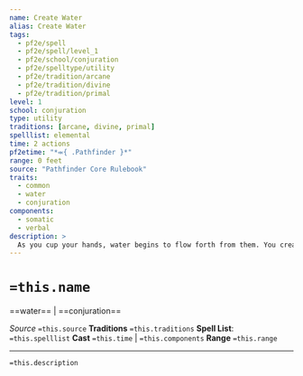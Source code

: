 ```yaml
---
name: Create Water
alias: Create Water
tags:
  - pf2e/spell
  - pf2e/spell/level_1
  - pf2e/school/conjuration
  - pf2e/spelltype/utility
  - pf2e/tradition/arcane
  - pf2e/tradition/divine
  - pf2e/tradition/primal
level: 1
school: conjuration
type: utility
traditions: [arcane, divine, primal]
spelllist: elemental
time: 2 actions
pf2etime: "*⬺{ .Pathfinder }*"
range: 0 feet
source: "Pathfinder Core Rulebook"
traits:
  - common
  - water
  - conjuration
components:
  - somatic
  - verbal
description: >
  As you cup your hands, water begins to flow forth from them. You create 2 gallons of water. If no one drinks it, it evaporates after 1 day.
---
```

# `=this.name`
==water== | ==conjuration==

*Source* `=this.source`
**Traditions** `=this.traditions`
**Spell List**: `=this.spelllist`
**Cast** `=this.time` | `=this.components`
**Range** `=this.range`

***
`=this.description`